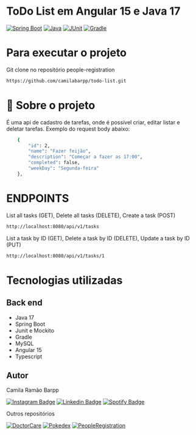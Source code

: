 # ToDo List em Angular 15 e Java 17

[![Spring Boot](https://img.shields.io/badge/Spring%20Boot-3.0.4-blue.svg)](https://spring.io/projects/spring-boot)
[![Java](https://img.shields.io/badge/Java-17-green.svg)](https://java.org/java/)
[![JUnit](https://img.shields.io/badge/JUnit-5.9.0-green.svg)](https://junit.org/junit5/)
[![Gradle](https://img.shields.io/badge/Gradle-7.6-red.svg)](https://gradle.org/)


# Para executar o projeto

Git clone no repositório people-registration
```bash 
https://github.com/camilabarpp/todo-list.git
```


# 🚀 Sobre o projeto
É uma api de cadastro de tarefas, onde é possível criar, editar listar e deletar tarefas. Exemplo do request body abaixo:

```bash
    {
        "id": 2,
        "name": "Fazer feijão",
        "description": "Começar a fazer as 17:00",
        "completed": false,
        "weekDay": "Segunda-feira"
    },
```

# ****ENDPOINTS****

List all tasks (GET), Delete all tasks (DELETE), Create a task (POST)
```bash 
http://localhost:8080/api/v1/tasks
```
List a task by ID (GET), Delete a task by ID (DELETE), Update a task by ID (PUT)
```bash 
http://localhost:8080/api/v1/tasks/1
```

# Tecnologias utilizadas
## Back end
- Java 17
- Spring Boot
- Junit e Mockito
- Gradle
- MySQL
- Angular 15
- Typescript

## Autor

Camila Ramão Barpp


[![Instagram Badge](https://img.shields.io/badge/-instagram-red?style=for-the-badge&logo=instagram&logoColor=white&link=https://github.com/camilabarpp)](https://www.instagram.com/camilabarpp/)
[![Linkedin Badge](https://img.shields.io/badge/-Linkedin-blue?style=for-the-badge&logo=Linkedin&logoColor=white&link=https://github.com/camilabarpp)](https://www.linkedin.com/in/camilabarpp/)
[![Spotify Badge](https://img.shields.io/badge/-Spotify-3bb34b?style=for-the-badge&logo=Spotify&logoColor=161f16&link=https://github.com/camilabarpp)](https://open.spotify.com/user/21o2si6ombl5lygoggs5m6bsy)




Outros repositórios

[![DoctorCare](https://img.shields.io/badge/DoctorCare-darkgreen.svg)](https://camilabarpp.github.io/DoctorCare/)
[![Pokedex](https://img.shields.io/badge/Pokedex-darkblue.svg)](https://camilabarpp.github.io/Pokedex/)
[![PeopleRegistration](https://img.shields.io/badge/PeopleRegistration-darkgreen.svg)](https://github.com/camilabarpp/people-registration)

